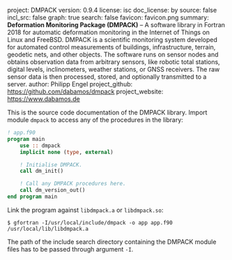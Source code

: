 project:         DMPACK
version:         0.9.4
license:         isc
doc_license:     by
source:          false
incl_src:        false
graph:           true
search:          false
favicon:         favicon.png
summary:         **Deformation Monitoring Package (DMPACK)** – A software
                 library in Fortran 2018 for automatic deformation monitoring in
                 the Internet of Things on Linux and FreeBSD. DMPACK is a
                 scientific monitoring system developed for automated control
                 measurements of buildings, infrastructure, terrain, geodetic
                 nets, and other objects. The software runs on sensor nodes
                 and obtains observation data from arbitrary sensors, like
                 robotic total stations, digital levels, inclinometers, weather
                 stations, or GNSS receivers. The raw sensor data is then
                 processed, stored, and optionally transmitted to a server.
author:          Philipp Engel
project_github:  https://github.com/dabamos/dmpack
project_website: https://www.dabamos.de

This is the source code documentation of the DMPACK library. Import module
`dmpack` to access any of the procedures in the library:

```fortran
! app.f90
program main
    use :: dmpack
    implicit none (type, external)

    ! Initialise DMPACK.
    call dm_init()

    ! Call any DMPACK procedures here.
    call dm_version_out()
end program main
```

Link the program against `libdmpack.a` or `libdmpack.so`:

```
$ gfortran -I/usr/local/include/dmpack -o app app.f90 /usr/local/lib/libdmpack.a
```

The path of the include search directory containing the DMPACK module files has
to be passed through argument `-I`.
